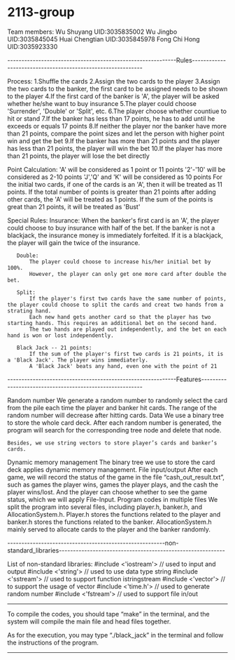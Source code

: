 # 2113-group

Team members:
Wu Shuyang UID:3035835002
Wu Jingbo UID:3035845045
Huai Chengtian UID:3035845978
Fong Chi Hong UID:3035923330

------------------------------------------------------------Rules------------------------------------------------------------

Process: 
           1.Shuffle the cards
           2.Assign the two cards to the player
           3.Assign the two cards to the banker, the first card to be assigned needs to be shown to the player
           4.If the first card of the banker is 'A', the player will be asked whether he/she want to buy insurance
           5.The player could choose 'Surrender', 'Double' or 'Split', etc.
           6.The player choose whether countiue to hit or stand
           7.If the banker has less than 17 points, he has to add until he exceeds or equals 17 points
           8.If neither the player nor the banker have more than 21 points, compare the point sizes and let the person with higher point win and get the bet
           9.If the banker has more than 21 points and the player has less than 21 points, the player will win the bet 
           10.If the player has more than 21 points, the player will lose the bet directly
           


Point Calculation: 
           'A' will be considered as 1 point or 11 points
           '2'-'10' will be considered as 2-10 points
           'J','Q' and 'K' will be considered as 10 points
           For the initial two cards, if one of the cards is an 'A', then it will be treated as 11 points. 
           If the total number of points is greater than 21 points after adding other cards, the 'A' will be treated as 1 points.
           If the sum of the points is great than 21 points, it will be treated as 'Bust'


Special Rules: 
       Insurance: 
           When the banker's first card is an 'A', the player could choose to buy insurance with half of the bet.
           If the banker is not a blackjack, the insurance money is immediately forfeited. If it is a blackjack, the player will gain the twice of the insurance.

       Double: 
           The player could choose to increase his/her initial bet by 100%.
           However, the player can only get one more card after double the bet.

       Split: 
           If the player's first two cards have the same number of points, the player could choose to split the cards and creat two hands from a strating hand.
           Each new hand gets another card so that the player has two starting hands. This requires an additional bet on the second hand.
           The two hands are played out independently, and the bet on each hand is won or lost independently.

       Black Jack -- 21 points: 
           If the sum of the player's first two cards is 21 points, it is a 'Black Jack'. The player wins immediaterly.
           A 'Black Jack' beats any hand, even one with the point of 21

------------------------------------------------------------Features---------------------------------------------------------

Random number
    We generate a random number to randomly select the card from the pile each time the player and banker hit cards. The range of the random number will decrease after hitting cards.
Data
    We use a binary tree to store the whole card deck. After each random number is generated, the program will search for the corresponding tree node and delete that node. 

    Besides, we use string vectors to store player’s cards and banker’s cards. 
Dynamic memory management
    The binary tree we use to store the card deck applies dynamic memory management. 
File input/output
    After each game, we will record the status of the game in the file “cash_out_result.txt”, such as games the player wins, games the player plays, and the cash the player wins/lost. And the player can choose whether to see the game status, which we will apply File-Input.
Program codes in multiple files
    We split the program into several files, including player.h, banker.h, and AllocationSystem.h. Player.h stores the functions related to the player and banker.h stores the functions related to the banker. AllocationSystem.h mainly served to allocate cards to the player and the banker randomly. 

--------------------------------------------------------non-standard_libraries-----------------------------------------------------------

List of non-standard libraries:
#include <'iostream'> // used to input and output
#include <'string'> // used to use data type string
#include <'sstream'> // used to support function istringstream
#include <'vector'> // to support the usage of vector
#include <'time.h'> // used to generate random number
#include <'fstream'> // used to support file in/out

-----------------------------------------------------------------------------------------------------------------------------

To compile the codes, you should tape “make” in the terminal, and the system will compile the main file and head files together.

As for the execution, you may type “./black_jack” in the terminal and follow the instructions of the program.

-----------------------------------------------------------------------------------------------------------------------------